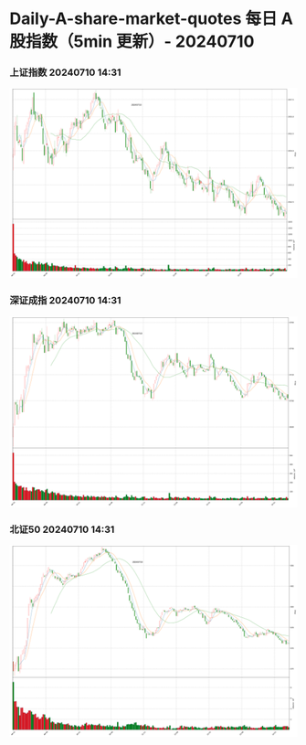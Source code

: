 
# Daily-A-share-market-quotes 每日 A 股指数（5min 更新）- 20240710

### 上证指数 20240710 14:31
![](./fig/2024/7/20240710-sh000001.png)

### 深证成指 20240710 14:31
![](./fig/2024/7/20240710-sz399001.png)

### 北证50 20240710 14:31
![](./fig/2024/7/20240710-bj899050.png)
